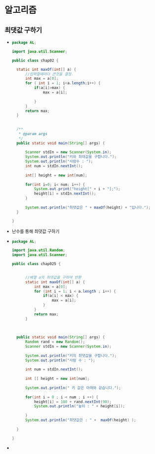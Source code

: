 # 알고리즘

## 최댓값 구하기

- ```java
  package AL;
  
  import java.util.Scanner;
  
  public class chap02 {
  
  	static int maxOf(int[] a) {
  		//입력할때마다 큰것을 결정.
  		int max = a[0];
  		for ( int i = 1; i<a.length;i++) {
  			if(a[i]>max) {
  				max = a[i];
  				
  			}
  		}
  		return max;
  	}
  	
  	
  	/**
  	 * @param args
  	 */
  	public static void main(String[] args) {
  	
  		Scanner stdIn = new Scanner(System.in);
  		System.out.println("키와 최대값을 구합니다.");
  		System.out.println("사람수 : ");
  		int num = stdIn.nextInt();
  		
  		int[] height = new int[num];
  		
  		for(int i=0; i< num; i++) {
  			System.out.print("height[" + i + "];");
  			height[i] = stdIn.nextInt();
  		}
  		
  		System.out.println("최댓값은 " + maxOf(height) + "입니다.");
   	}
  
  }
  ```

- 난수를 통해 최댓값 구하기

- ```java
  package AL;
  
  import java.util.Random;
  import java.util.Scanner;
  
  public class chap025 {
  
  	
  		//배열 a의 최댓값을 구하여 반환
  		static int maxOf(int[] a) {
  			int max = a[0];
  			for (int i = 1; i < a.length ; i++) {
  				if(a[i] < max) {
  					max = a[i];
  				}
  			}
  			return max;
  		}
  				
  	
  	
  	public static void main(String[] args) {
  		Random rand = new Random();
  		Scanner stdIn = new Scanner(System.in);
  		
  		System.out.println("키의 최댓값을 구합니다.");
  		System.out.println("사람 수 : ");
  		
  		int num = stdIn.nextInt();
  		
  		int [] height = new int[num];
  		
  		System.out.println(" 키 값은 아래와 같습니다.");
  		
  		for(int i = 0 ; i < num ; i ++) {
  			height[i] = 100 + rand.nextInt(90);
  			System.out.println("높이 : " + height[i]);
  			
  		}
  		System.out.println("최댓값은 : " +  maxOf(height) );
  		
  	}
  
  }
  
  ```

- 
